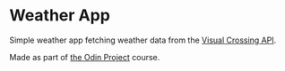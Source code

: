 # Weather App

Simple weather app fetching weather data from the [Visual Crossing API](https://www.visualcrossing.com/weather-api/).

Made as part of [the Odin Project](https://www.theodinproject.com/lessons/node-path-javascript-weather-app) course.
